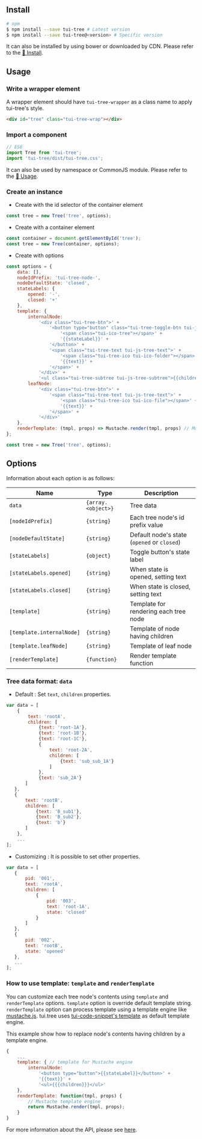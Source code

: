 ## Install

``` sh
# npm
$ npm install --save tui-tree # Latest version
$ npm install --save tui-tree@<version> # Specific version
```

It can also be installed by using bower or downloaded by CDN. Please refer to the [💾 Install](https://github.com/nhn/tui.tree#-install).

## Usage

### Write a wrapper element

A wrapper element should have `tui-tree-wrapper` as a class name to apply tui-tree's style.

```html
<div id="tree" class="tui-tree-wrap"></div>
```

### Import a component

```javascript
// ES6
import Tree from 'tui-tree';
import 'tui-tree/dist/tui-tree.css';
```

It can also be used by namespace or CommonJS module. Please refer to the [🔨 Usage](https://github.com/nhn/tui.pagination#-usage).

### Create an instance

* Create with the id selector of the container element

```js
const tree = new Tree('tree', options);
```

* Create with a container element

```js
const container = document.getElementById('tree');
const tree = new Tree(container, options);
```

* Create with options

```js
const options = {
    data: [],
    nodeIdPrefix: 'tui-tree-node-',
    nodeDefaultState: 'closed',
    stateLabels: {
        opened: '-',
        closed: '+'
    },
    template: {
        internalNode:
            '<div class="tui-tree-btn">' +
                '<button type="button" class="tui-tree-toggle-btn tui-js-tree-toggle-btn">' +
                    '<span class="tui-ico-tree"></span>' +
                    '{{stateLabel}}' +
                '</button>' +
                '<span class="tui-tree-text tui-js-tree-text">' +
                    '<span class="tui-tree-ico tui-ico-folder"></span>' +
                    '{{text}}' +
                '</span>' +
            '</div>' +
            '<ul class="tui-tree-subtree tui-js-tree-subtree">{{children}}</ul>',
        leafNode:
            '<div class="tui-tree-btn">' +
                '<span class="tui-tree-text tui-js-tree-text">' +
                    '<span class="tui-tree-ico tui-ico-file"></span>' +
                    '{{text}}' +
                '</span>' +
            '</div>'
    },
    renderTemplate: (tmpl, props) => Mustache.render(tmpl, props) // Mustache template engine
};

const tree = new Tree('tree', options);
```

## Options

Information about each option is as follows:

|Name|Type|Description|
|---|---|---|
|`data`|`{array.<object>}`|Tree data|
|`[nodeIdPrefix]`|`{string}`|Each tree node's id prefix value|
|`[nodeDefaultState]`|`{string}`|Default node's state (`opened` or `closed`)|
|`[stateLabels]`|`{object}`|Toggle button's state label|
|`[stateLabels.opened]`|`{string}`|When state is opened, setting text|
|`[stateLabels.closed]`|`{string}`|When state is closed, setting text|
|`[template]`|`{string}`|Template for rendering each tree node|
|`[template.internalNode]`|`{string}`|Template of node having children|
|`[template.leafNode]`|`{string}`|Template of leaf node|
|`[renderTemplate]`|`{function}`|Render template function|

### Tree data format: `data`

* Default : Set `text`, `children` properties.
```js
var data = [
    {
        text: 'rootA',
        children: [
            {text: 'root-1A'},
            {text: 'root-1B'},
            {text: 'root-1C'},
            {
                text: 'root-2A',
                children: [
                    {text: 'sub_sub_1A'}
                ]
            },
            {text: 'sub_2A'}
       ]
   },
   {
       text: 'rootB',
       children: [
           {text: 'B_sub1'},
           {text: 'B_sub2'},
           {text: 'b'}
       ]
    },
    ...
];
```

* Customizing : It is possible to set other properties.

```js
var data = [
   {
       pid: '001',
       text: 'rootA',
       children: [
           {
               pid: '003',
               text: 'root-1A',
               state: 'closed'
           }
       ]
   },
   {
       pid: '002',
       text: 'rootB',
       state: 'opened'
   },
   ...
];
```

### How to use template: `template` and `renderTemplate`

You can customize each tree node's contents using `template` and `renderTemplate` options.
`template` option is override default template string.
`renderTemplate` option can process template using a template engine like [mustache.js](https://github.com/janl/mustache.js/).
tui.tree uses [tui-code-snippet's template](https://nhn.github.io/tui.code-snippet/2.2.0/domUtil#template) as default template engine.

This example show how to replace node's contents having children by a template engine.

```js
{
    ...
    template: { // template for Mustache engine
        internalNode:
            '<button type="button">{{stateLabel}}</button>' +
            '{{text}}' +
            '<ul>{{{children}}}</ul>'
    },
    renderTemplate: function(tmpl, props) {
        // Mustache template engine
        return Mustache.render(tmpl, props);
    }
}
```

For more information about the API, please see [here](https://nhn.github.io/tui.tree/latest/Tree).
